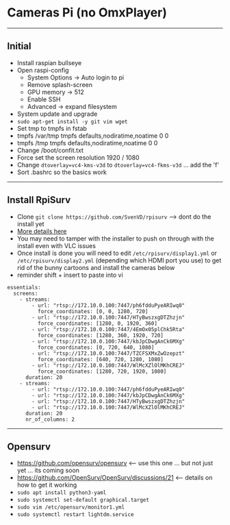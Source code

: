 # Cameras Pi (no OmxPlayer)

----

## Initial
* Install raspian bullseye
* Open raspi-config
  * System Options -> Auto login to pi
  * Remove splash-screen
  * GPU memory -> 512
  * Enable SSH
  * Advanced -> expand filesystem
* System update and upgrade
* `sudo apt-get install -y git vim wget`
* Set tmp to tmpfs in fstab
*  tmpfs /var/tmp tmpfs defaults,nodiratime,noatime 0 0
*  tmpfs /tmp tmpfs defaults,nodiratime,noatime 0 0
* Change /boot/confit.txt
*  Force set the screen resolution 1920 / 1080
*  Change `dtoverlay=vc4-kms-v3d` to `dtoverlay=vc4-fkms-v3d` ... add the 'f'
* Sort .bashrc so the basics work

----
## Install RpiSurv
* Clone `git clone https://github.com/SvenVD/rpisurv` --> dont do the install yet
* [More details here](https://github.com/SvenVD/rpisurv)
* You may need to tamper with the installer to push on through with the install even with VLC issues
* Once install is done you will need to edit `/etc/rpisurv/display1.yml` or `/etc/rpisurv/display2.yml` (depending which HDMI port you use) to get rid of the bunny cartoons and install the cameras below
* reminder shift + insert to paste into vi
```
essentials:
  screens:
    - streams:
        - url: "rtsp://172.10.0.100:7447/ph6fdduPyeARIwq0"
          force_coordinates: [0, 0, 1280, 720]
        - url: "rtsp://172.10.0.100:7447/HTyBwszxgDTZhzjn"
          force_coordinates: [1280, 0, 1920, 360]
        - url: "rtsp://172.10.0.100:7447/4EmOx05plChk5Rta"
          force_coordinates: [1280, 360, 1920, 720]
        - url: "rtsp://172.10.0.100:7447/kbJpCDwgAnCk6MXg"
          force_coordinates: [0, 720, 640, 1080]
        - url: "rtsp://172.10.0.100:7447/TZCFSXMxZwOzepzt"
          force_coordinates: [640, 720, 1280, 1080]
        - url: "rtsp://172.10.0.100:7447/WlMcXZlOlMKhCREJ"
          force_coordinates: [1280, 720, 1920, 1080]
      duration: 20
    - streams:
        - url: "rtsp://172.10.0.100:7447/ph6fdduPyeARIwq0"
        - url: "rtsp://172.10.0.100:7447/kbJpCDwgAnCk6MXg"
        - url: "rtsp://172.10.0.100:7447/HTyBwszxgDTZhzjn"
        - url: "rtsp://172.10.0.100:7447/WlMcXZlOlMKhCREJ"
      duration: 20
      nr_of_columns: 2
```
----
## Opensurv
* https://github.com/opensurv/opensurv <-- use this one ... but not just yet ... its coming soon
* https://github.com/OpenSurv/OpenSurv/discussions/21 <-- details on how to get it working
* `sudo apt install python3-yaml`
* `sudo systemctl set-default graphical.target`
* `sudo vim /etc/opensurv/monitor1.yml`
* `sudo systemctl restart lightdm.service`




